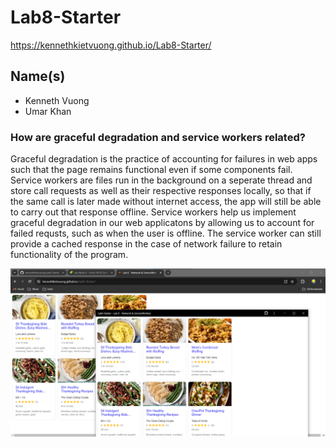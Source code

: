 # Lab8-Starter

https://kennethkietvuong.github.io/Lab8-Starter/

## Name(s)
- Kenneth Vuong
- Umar Khan

### How are graceful degradation and service workers related?

Graceful degradation is the practice of accounting for failures in web apps such that the page remains functional even if some components fail. Service workers are files run in the background on a seperate thread and store call requests as well as their respective responses locally, so that if the same call is later made without internet access, the app will still be able to carry out that response offline. Service workers help us implement graceful degradation in our web applicatons by allowing us to account for failed requsts, such as when the user is offline. The service worker can still provide a cached response in the case of network failure to retain functionality of the program.

![pwa.png](pwa.png)